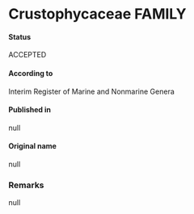 # Crustophycaceae FAMILY

#### Status
ACCEPTED

#### According to
Interim Register of Marine and Nonmarine Genera

#### Published in
null

#### Original name
null

### Remarks
null